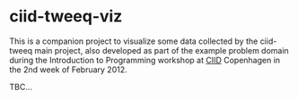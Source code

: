 # ciid-tweeq-viz

This is a companion project to visualize some data collected by the ciid-tweeq main project, also developed as part of the example problem domain during the Introduction to Programming workshop at [CIID](http://ciid.dk/) Copenhagen in the 2nd week of February 2012.

TBC...